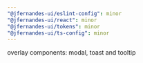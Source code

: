 ```yaml
---
"@jfernandes-ui/eslint-config": minor
"@jfernandes-ui/react": minor
"@jfernandes-ui/tokens": minor
"@jfernandes-ui/ts-config": minor
---
```


overlay components: modal, toast and tooltip

